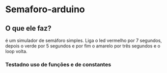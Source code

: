 # Semaforo-arduino
## O que ele faz?
é um simulador de semáforo simples. Liga o led vermelho por 7 segundos, depois o verde por 5 segundos e por fim o amarelo por três segundos e o loop volta.
### Testadno uso de funções e de constantes
